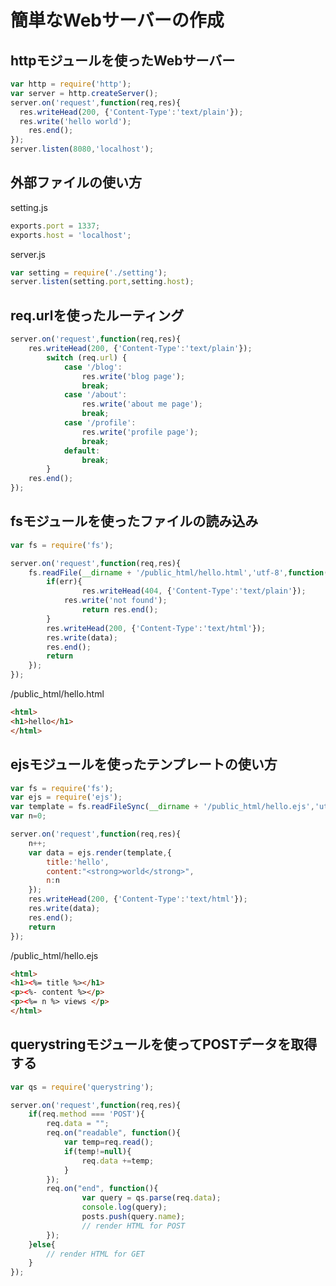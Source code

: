 # 簡単なWebサーバーの作成

## httpモジュールを使ったWebサーバー
```javascript
var http = require('http');
var server = http.createServer();
server.on('request',function(req,res){
  res.writeHead(200, {'Content-Type':'text/plain'});
  res.write('hello world');
	res.end();
});
server.listen(8080,'localhost');
```

## 外部ファイルの使い方
setting.js
```javascript
exports.port = 1337;
exports.host = 'localhost';
```
server.js
```javascript
var setting = require('./setting');
server.listen(setting.port,setting.host);
```

## req.urlを使ったルーティング
```javascript
server.on('request',function(req,res){
	res.writeHead(200, {'Content-Type':'text/plain'});
		switch (req.url) {
			case '/blog':
				res.write('blog page');
				break;
			case '/about':
				res.write('about me page');
				break;
			case '/profile':
				res.write('profile page');
				break;
			default:
				break;
		}
	res.end();
});
```


## fsモジュールを使ったファイルの読み込み
```javascript
var fs = require('fs');
```
```javascript
server.on('request',function(req,res){
	fs.readFile(__dirname + '/public_html/hello.html','utf-8',function(err,data){
		if(err){
				res.writeHead(404, {'Content-Type':'text/plain'});
			res.write('not found');
				return res.end();
		}
		res.writeHead(200, {'Content-Type':'text/html'});
		res.write(data);
		res.end();
		return
	});
});
```
/public_html/hello.html
```html
<html>
<h1>hello</h1>
</html>
```

## ejsモジュールを使ったテンプレートの使い方
```javascript
var fs = require('fs');
var ejs = require('ejs');
var template = fs.readFileSync(__dirname + '/public_html/hello.ejs','utf-8');
var n=0;
```

```javascript
server.on('request',function(req,res){
	n++;
	var data = ejs.render(template,{
		title:'hello',
		content:"<strong>world</strong>",
		n:n
	});
	res.writeHead(200, {'Content-Type':'text/html'});
	res.write(data);
	res.end();
	return
});
```
/public_html/hello.ejs
```html
<html>
<h1><%= title %></h1>
<p><%- content %></p>
<p><%= n %> views </p>
</html>
```

## querystringモジュールを使ってPOSTデータを取得する
```javascript
var qs = require('querystring');
```
```javascript
server.on('request',function(req,res){
	if(req.method === 'POST'){
		req.data = "";
		req.on("readable", function(){
			var temp=req.read();
			if(temp!=null){
				req.data +=temp;
			}
		});
		req.on("end", function(){
				var query = qs.parse(req.data);
				console.log(query);
				posts.push(query.name);
				// render HTML for POST
		});
	}else{
		// render HTML for GET
	}
});
```
